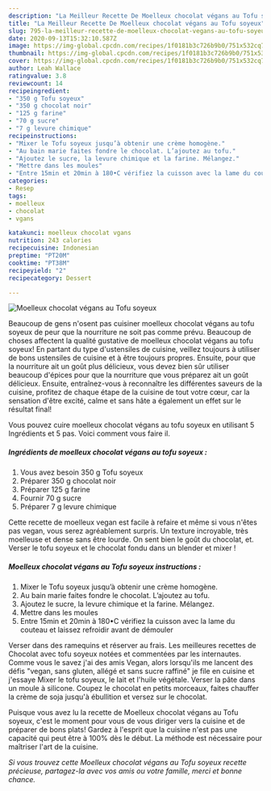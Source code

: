 ```yaml
---
description: "La Meilleur Recette De Moelleux chocolat végans au Tofu soyeux"
title: "La Meilleur Recette De Moelleux chocolat végans au Tofu soyeux"
slug: 795-la-meilleur-recette-de-moelleux-chocolat-vegans-au-tofu-soyeux
date: 2020-09-13T15:32:10.587Z
image: https://img-global.cpcdn.com/recipes/1f0181b3c726b9b0/751x532cq70/moelleux-chocolat-vegans-au-tofu-soyeux-photo-principale-de-la-recette.jpg
thumbnail: https://img-global.cpcdn.com/recipes/1f0181b3c726b9b0/751x532cq70/moelleux-chocolat-vegans-au-tofu-soyeux-photo-principale-de-la-recette.jpg
cover: https://img-global.cpcdn.com/recipes/1f0181b3c726b9b0/751x532cq70/moelleux-chocolat-vegans-au-tofu-soyeux-photo-principale-de-la-recette.jpg
author: Leah Wallace
ratingvalue: 3.8
reviewcount: 14
recipeingredient:
- "350 g Tofu soyeux"
- "350 g chocolat noir"
- "125 g farine"
- "70 g sucre"
- "7 g levure chimique"
recipeinstructions:
- "Mixer le Tofu soyeux jusqu’à obtenir une crème homogène."
- "Au bain marie faites fondre le chocolat. L’ajoutez au tofu."
- "Ajoutez le sucre, la levure chimique et la farine. Mélangez."
- "Mettre dans les moules"
- "Entre 15min et 20min à 180•C vérifiez la cuisson avec la lame du couteau et laissez refroidir avant de démouler"
categories:
- Resep
tags:
- moelleux
- chocolat
- vgans

katakunci: moelleux chocolat vgans 
nutrition: 243 calories
recipecuisine: Indonesian
preptime: "PT20M"
cooktime: "PT38M"
recipeyield: "2"
recipecategory: Dessert

---
```



![Moelleux chocolat végans au Tofu soyeux](https://img-global.cpcdn.com/recipes/1f0181b3c726b9b0/751x532cq70/moelleux-chocolat-vegans-au-tofu-soyeux-photo-principale-de-la-recette.jpg)

Beaucoup de gens n'osent pas cuisiner moelleux chocolat végans au tofu soyeux de peur que la nourriture ne soit pas comme prévu. Beaucoup de choses affectent la qualité gustative de moelleux chocolat végans au tofu soyeux! En partant du type d'ustensiles de cuisine, veillez toujours à utiliser de bons ustensiles de cuisine et à être toujours propres. Ensuite, pour que la nourriture ait un goût plus délicieux, vous devez bien sûr utiliser beaucoup d'épices pour que la nourriture que vous préparez ait un goût délicieux. Ensuite, entraînez-vous à reconnaître les différentes saveurs de la cuisine, profitez de chaque étape de la cuisine de tout votre cœur, car la sensation d'être excité, calme et sans hâte a également un effet sur le résultat final!

<!--inarticleads1-->

Vous pouvez cuire moelleux chocolat végans au tofu soyeux en utilisant 5 Ingrédients et 5 pas. Voici comment vous faire il.

##### Ingrédients de moelleux chocolat végans au tofu soyeux :

1. Vous avez besoin 350 g Tofu soyeux
1. Préparer 350 g chocolat noir
1. Préparer 125 g farine
1. Fournir 70 g sucre
1. Préparer 7 g levure chimique


Cette recette de moelleux vegan est facile à refaire et même si vous n&#39;êtes pas vegan, vous serez agréablement surpris. Un texture incroyable, très moelleuse et dense sans être lourde. On sent bien le goût du chocolat, et. Verser le tofu soyeux et le chocolat fondu dans un blender et mixer ! 

<!--inarticleads2-->

##### Moelleux chocolat végans au Tofu soyeux instructions :

1. Mixer le Tofu soyeux jusqu’à obtenir une crème homogène.
1. Au bain marie faites fondre le chocolat. L’ajoutez au tofu.
1. Ajoutez le sucre, la levure chimique et la farine. Mélangez.
1. Mettre dans les moules
1. Entre 15min et 20min à 180•C vérifiez la cuisson avec la lame du couteau et laissez refroidir avant de démouler


Verser dans des ramequins et réserver au frais. Les meilleures recettes de Chocolat avec tofu soyeux notées et commentées par les internautes. Comme vous le savez j&#39;ai des amis Vegan, alors lorsqu&#39;ils me lancent des défis &#34;vegan, sans gluten, allégé et sans sucre raffiné&#34; je file en cuisine et j&#39;essaye Mixer le tofu soyeux, le lait et l&#39;huile végétale. Verser la pâte dans un moule à silicone. Coupez le chocolat en petits morceaux, faites chauffer la crème de soja jusqu&#39;à ébullition et versez sur le chocolat. 

<!--inarticleads1-->

<p>
Puisque vous avez lu la recette de Moelleux chocolat végans au Tofu soyeux, c'est le moment pour vous de vous diriger vers la cuisine et de préparer de bons plats! Gardez à l'esprit que la cuisine n'est pas une capacité qui peut être à 100% dès le début. La méthode est nécessaire pour maîtriser l'art de la cuisine.
</p>

<p>
<i>Si vous trouvez cette Moelleux chocolat végans au Tofu soyeux recette précieuse, partagez-la avec vos amis ou votre famille, merci et bonne chance.</i>
</p>
